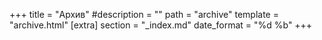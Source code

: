 +++
title = "Архив"
#description = ""
path = "archive"
template = "archive.html"
[extra]
section = "_index.md"
date_format = "%d %b"
+++
